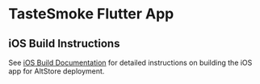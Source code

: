 # TasteSmoke Flutter App

## iOS Build Instructions

See [iOS Build Documentation](README_IOS_BUILD.md) for detailed instructions on building the iOS app for AltStore deployment.
